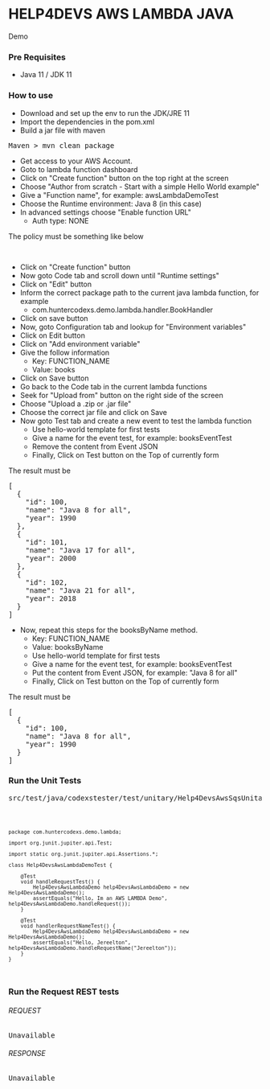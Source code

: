 # HELP4DEVS AWS LAMBDA JAVA
Demo

### Pre Requisites

- Java 11 / JDK 11

### How to use

- Download and set up the env to run the JDK/JRE 11
- Import the dependencies in the pom.xml
- Build a jar file with maven

<pre>
Maven > mvn clean package
</pre>

- Get access to your AWS Account.
- Goto to lambda function dashboard
- Click on "Create function" button on the top right at the screen
- Choose "Author from scratch - Start with a simple Hello World example"
- Give a "Function name", for example: awsLambdaDemoTest
- Choose the Runtime environment: Java 8 (in this case)
- In advanced settings choose "Enable function URL"
    - Auth type: NONE

The policy must be something like below

<pre>

</pre>

- Click on "Create function" button
- Now goto Code tab and scroll down until "Runtime settings"
- Click on "Edit" button
- Inform the correct package path to the current java lambda function, for example
    - com.huntercodexs.demo.lambda.handler.BookHandler
- Click on save button
- Now, goto Configuration tab and lookup for "Environment variables"
- Click on Edit button
- Click on "Add environment variable"
- Give the follow information
    - Key: FUNCTION_NAME
    - Value: books
- Click on Save button
- Go back to the Code tab in the current lambda functions
- Seek for "Upload from" button on the right side of the screen
- Choose "Upload a .zip or .jar file"
- Choose the correct jar file and click on Save
- Now goto Test tab and create a new event to test the lambda function
    - Use hello-world template for first tests
    - Give a name for the event test, for example: booksEventTest
    - Remove the content from Event JSON
    - Finally, Click on Test button on the Top of currently form

The result must be

<pre>
[
  {
    "id": 100,
    "name": "Java 8 for all",
    "year": 1990
  },
  {
    "id": 101,
    "name": "Java 17 for all",
    "year": 2000
  },
  {
    "id": 102,
    "name": "Java 21 for all",
    "year": 2018
  }
]
</pre>

- Now, repeat this steps for the booksByName method.
    - Key: FUNCTION_NAME
    - Value: booksByName
    - Use hello-world template for first tests
    - Give a name for the event test, for example: booksEventTest
    - Put the content from Event JSON, for example: "Java 8 for all"
    - Finally, Click on Test button on the Top of currently form

The result must be

<pre>
[
  {
    "id": 100,
    "name": "Java 8 for all",
    "year": 1990
  }
]
</pre>

### Run the Unit Tests

<pre>
src/test/java/codexstester/test/unitary/Help4DevsAwsSqsUnitaryTests.java
</pre>

<code>

    package com.huntercodexs.demo.lambda;
    
    import org.junit.jupiter.api.Test;
    
    import static org.junit.jupiter.api.Assertions.*;
    
    class Help4DevsAwsLambdaDemoTest {
    
        @Test
        void handleRequestTest() {
            Help4DevsAwsLambdaDemo help4DevsAwsLambdaDemo = new Help4DevsAwsLambdaDemo();
            assertEquals("Hello, Im an AWS LAMBDA Demo", help4DevsAwsLambdaDemo.handleRequest());
        }
    
        @Test
        void handlerRequestNameTest() {
            Help4DevsAwsLambdaDemo help4DevsAwsLambdaDemo = new Help4DevsAwsLambdaDemo();
            assertEquals("Hello, Jereelton", help4DevsAwsLambdaDemo.handleRequestName("Jereelton"));
        }
    }

</code>

### Run the Request REST tests

###### REQUEST

<pre>
Unavailable
</pre>

###### RESPONSE

<pre>
Unavailable
</pre>

